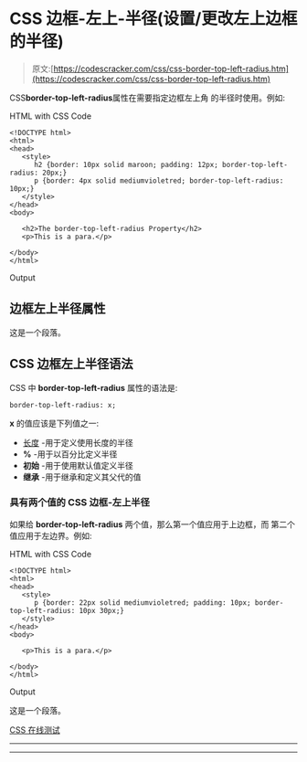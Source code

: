# CSS 边框-左上-半径(设置/更改左上边框的半径)

> 原文:[https://codescracker.com/css/css-border-top-left-radius.htm](https://codescracker.com/css/css-border-top-left-radius.htm)

CSS**border-top-left-radius**属性在需要指定边框左上角 的半径时使用。例如:

HTML with CSS Code

```
<!DOCTYPE html>
<html>
<head>
   <style>
      h2 {border: 10px solid maroon; padding: 12px; border-top-left-radius: 20px;}
      p {border: 4px solid mediumvioletred; border-top-left-radius: 10px;}
   </style>
</head>
<body>

   <h2>The border-top-left-radius Property</h2>
   <p>This is a para.</p>

</body>
</html>
```

Output

## 边框左上半径属性

这是一个段落。

## CSS 边框左上半径语法

CSS 中 **border-top-left-radius** 属性的语法是:

```
border-top-left-radius: x;
```

**x** 的值应该是下列值之一:

*   [长度](/css/css-length-units.htm) -用于定义使用长度的半径
*   **%** -用于以百分比定义半径
*   **初始** -用于使用默认值定义半径
*   **继承** -用于继承和定义其父代的值

### 具有两个值的 CSS 边框-左上半径

如果给 **border-top-left-radius** 两个值，那么第一个值应用于上边框，而 第二个值应用于左边界。例如:

HTML with CSS Code

```
<!DOCTYPE html>
<html>
<head>
   <style>
      p {border: 22px solid mediumvioletred; padding: 10px; border-top-left-radius: 10px 30px;}
   </style>
</head>
<body>

   <p>This is a para.</p>

</body>
</html>
```

Output

这是一个段落。

[CSS 在线测试](/exam/showtest.php?subid=5)

* * *

* * *